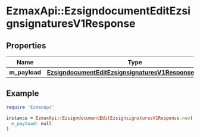 # EzmaxApi::EzsigndocumentEditEzsignsignaturesV1Response

## Properties

| Name | Type | Description | Notes |
| ---- | ---- | ----------- | ----- |
| **m_payload** | [**EzsigndocumentEditEzsignsignaturesV1ResponseMPayload**](EzsigndocumentEditEzsignsignaturesV1ResponseMPayload.md) |  |  |

## Example

```ruby
require 'Ezmaxapi'

instance = EzmaxApi::EzsigndocumentEditEzsignsignaturesV1Response.new(
  m_payload: null
)
```

